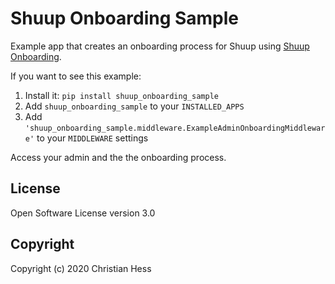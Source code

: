 # Shuup Onboarding Sample

Example app that creates an onboarding process for Shuup using [Shuup Onboarding](https://github.com/chessbr/shuup-onboarding).

If you want to see this example:

1. Install it: `pip install shuup_onboarding_sample`
2. Add `shuup_onboarding_sample` to your `INSTALLED_APPS`
3. Add `'shuup_onboarding_sample.middleware.ExampleAdminOnboardingMiddleware'` to your `MIDDLEWARE` settings

Access your admin and the the onboarding process.

## License

Open Software License version 3.0

## Copyright

Copyright (c) 2020 Christian Hess
